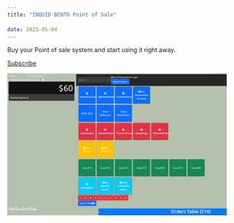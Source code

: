 ```yaml
---
title: "INQUID BENTO Point of Sale"

date: 2023-05-04
---
```



Buy your Point of sale system and start using it right away.

[Subscribe]([https://link-url-here.org](https://buy.stripe.com/test_3cs5km01H1hu2I0aEE))

![Point of sale](pos.png)
